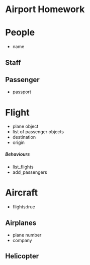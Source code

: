# Airport Homework

# People
- name
## Staff
## Passenger
- passport

# Flight
- plane object
- list of passenger objects
- destination
- origin
##### Behaviours
- list_flights
- add_passengers


# Aircraft
- flights:true
## Airplanes
- plane number
- company
## Helicopter
